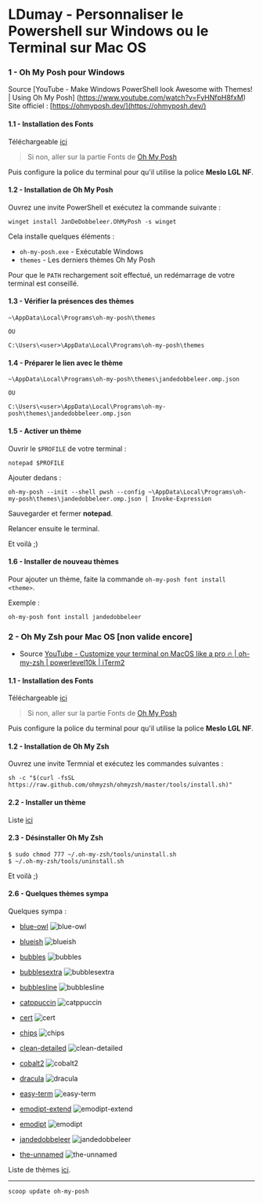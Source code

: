 # LDumay - Personnaliser le Powershell sur Windows ou le Terminal sur Mac OS
 
### 1 - Oh My Posh pour Windows

Source [YouTube - Make Windows PowerShell look Awesome with Themes! | Using Oh My Posh]
(https://www.youtube.com/watch?v=FvHNfpH8fxM)
Site officiel : [https://ohmyposh.dev/](https://ohmyposh.dev/)

#### 1.1 - Installation des Fonts

Téléchargeable [ici](https://github.com/ryanoasis/nerd-fonts/releases/download/v2.1.0/Meslo.zip)

> Si non, aller sur la partie Fonts de [Oh My Posh](https://ohmyposh.dev/docs/installation/fonts)

Puis configure la police du terminal pour qu'il utilise la police **Meslo LGL NF**.

#### 1.2 - Installation de Oh My Posh 

Ouvrez une invite PowerShell et exécutez la commande suivante :

```
winget install JanDeDobbeleer.OhMyPosh -s winget
```

Cela installe quelques éléments :

- `oh-my-posh.exe` - Exécutable Windows
- `themes` - Les derniers thèmes Oh My Posh

Pour que le `PATH` rechargement soit effectué, un redémarrage de votre terminal est conseillé.

#### 1.3 - Vérifier la présences des thèmes

```
~\AppData\Local\Programs\oh-my-posh\themes

OU

C:\Users\<user>\AppData\Local\Programs\oh-my-posh\themes
```

#### 1.4 - Préparer le lien avec le thème

```
~\AppData\Local\Programs\oh-my-posh\themes\jandedobbeleer.omp.json

OU

C:\Users\<user>\AppData\Local\Programs\oh-my-posh\themes\jandedobbeleer.omp.json
```

#### 1.5 - Activer un thème

Ouvrir le `$PROFILE` de votre terminal :

```
notepad $PROFILE
```

Ajouter dedans :

```
oh-my-posh --init --shell pwsh --config ~\AppData\Local\Programs\oh-my-posh\themes\jandedobbeleer.omp.json | Invoke-Expression
```

Sauvegarder et fermer **notepad**.

Relancer ensuite le terminal.

Et voilà ;)

#### 1.6 - Installer de nouveau thèmes

Pour ajouter un thème, faite la commande `oh-my-posh font install <theme>`.

Exemple :

```
oh-my-posh font install jandedobbeleer
```

### 2 - Oh My Zsh pour Mac OS [non valide encore]

- Source [YouTube - Customize your terminal on MacOS like a pro 🔥 | oh-my-zsh | powerlevel10k | iTerm2](https://www.youtube.com/watch?v=Y9eBohzBcJ8)

#### 1.1 - Installation des Fonts

Téléchargeable [ici](https://github.com/ryanoasis/nerd-fonts/releases/download/v2.1.0/Meslo.zip)

> Si non, aller sur la partie Fonts de [Oh My Posh](https://ohmyposh.dev/docs/installation/fonts)

Puis configure la police du terminal pour qu'il utilise la police **Meslo LGL NF**.

#### 1.2 - Installation de Oh My Zsh

Ouvrez une invite Termnial et exécutez les commandes suivantes :

```
sh -c "$(curl -fsSL https://raw.github.com/ohmyzsh/ohmyzsh/master/tools/install.sh)"
```

#### 2.2 - Installer un thème

Liste [ici](https://github.com/ohmyzsh/ohmyzsh/wiki/Themes)

#### 2.3 - Désinstaller Oh My Zsh

```
$ sudo chmod 777 ~/.oh-my-zsh/tools/uninstall.sh
$ ~/.oh-my-zsh/tools/uninstall.sh
```


Et voilà ;)













#### 2.6 - Quelques thèmes sympa

Quelques sympa :

- [blue-owl](https://ohmyposh.dev/docs/themes#blue-owl)
![blue-owl](_img/blue-owl.png)

- [blueish](https://ohmyposh.dev/docs/themes#blueish)
![blueish](_img/blueish.png)

- [bubbles](https://ohmyposh.dev/docs/themes#bubbles)
![bubbles](_img/bubbles.png)

- [bubblesextra](https://ohmyposh.dev/docs/themes#bubblesextra)
![bubblesextra](_img/bubblesextra.png)

- [bubblesline](https://ohmyposh.dev/docs/themes#bubblesline)
![bubblesline](_img/bubblesline.png)

- [catppuccin](https://ohmyposh.dev/docs/themes#catppuccin)
![catppuccin](_img/catppuccin.png)

- [cert](https://ohmyposh.dev/docs/themes#cert)
![cert](_img/cert.png)

- [chips](https://ohmyposh.dev/docs/themes#chips)
![chips](_img/chips.png)

- [clean-detailed](https://ohmyposh.dev/docs/themes#clean-detailed)
![clean-detailed](_img/clean-detailed.png)

- [cobalt2](https://ohmyposh.dev/docs/themes#cobalt2)
![cobalt2](_img/cobalt2.png)

- [dracula](https://ohmyposh.dev/docs/themes#dracula)
![dracula](_img/dracula.png)

- [easy-term](https://ohmyposh.dev/docs/themes#easy-term)
![easy-term](_img/easy-term.png)

- [emodipt-extend](https://ohmyposh.dev/docs/themes#emodipt-extend)
![emodipt-extend](_img/emodipt-extend.png)

- [emodipt](https://ohmyposh.dev/docs/themes#emodipt)
![emodipt](_img/emodipt.png)

- [jandedobbeleer](https://ohmyposh.dev/docs/themes#jandedobbeleer)
![jandedobbeleer](_img/jandedobbeleer.png)

- [the-unnamed](https://ohmyposh.dev/docs/themes#the-unnamed)
![the-unnamed](_img/the-unnamed.png)

Liste de thèmes [ici](https://ohmyposh.dev/docs/themes).

---

```
scoop update oh-my-posh
```